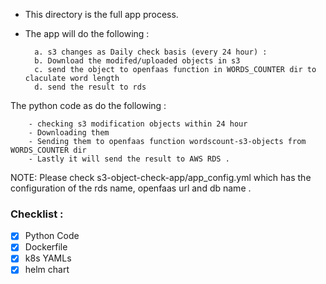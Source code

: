 - This directory is the full app process.

- The app will do the following :
   
        a. s3 changes as Daily check basis (every 24 hour) :
        b. Download the modifed/uploaded objects in s3
        c. send the object to openfaas function in WORDS_COUNTER dir to claculate word length
        d. send the result to rds  

The python code as  do the following : 

        - checking s3 modification objects within 24 hour
        - Downloading them
        - Sending them to openfaas function wordscount-s3-objects from WORDS_COUNTER dir
        - Lastly it will send the result to AWS RDS .


NOTE: Please check s3-object-check-app/app_config.yml which has the configuration of the rds name, openfaas url and db name .


### Checklist :

   - [x] Python Code
   - [x] Dockerfile
   - [x] k8s YAMLs
   - [x] helm chart
